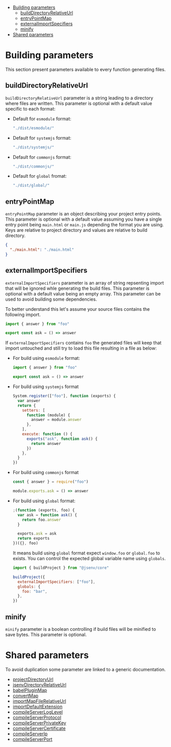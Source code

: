 - [Building parameters](#Building-parameters)
  - [buildDirectoryRelativeUrl](#buildDirectoryRelativeUrl)
  - [entryPointMap](#entryPointMap)
  - [externalImportSpecifiers](#externalImportSpecifiers)
  - [minify](#minify)
- [Shared parameters](#Shared-parameters)

# Building parameters

This section present parameters available to every function generating files.

## buildDirectoryRelativeUrl

`buildDirectoryRelativeUrl` parameter is a string leading to a directory where files are written. This parameter is optional with a default value specific to each format:

- Default for `esmodule` format:

  ```js
  "./dist/esmodule/"

  ```

- Default for `systemjs` format:

  ```js
  "./dist/systemjs/"

  ```

- Default for `commonjs` format:

  ```js
  "./dist/commonjs/"

  ```

- Default for `global` fromat:

  ```js
  "./dist/global/"

  ```

## entryPointMap

`entryPointMap` parameter is an object describing your project entry points. This parameter is optional with a default value assuming you have a single entry point being `main.html` or `main.js` depending the format you are using. Keys are relative to project directory and values are relative to build directory.

```json
{
  "./main.html": "./main.html"
}
```

## externalImportSpecifiers

`externalImportSpecifiers` parameter is an array of string repsenting import that will be ignored whle generating the build files. This parameter is optional with a default value being an empty array. This parameter can be used to avoid building some dependencies.

To better understand this let's assume your source files contains the following import.

```js
import { answer } from "foo"

export const ask = () => answer
```

If `externalImportSpecifiers` contains `foo` the generated files will keep that import untouched and still try to load this file resulting in a file as below:

- For build using `esmodule` format:

  ```js
  import { answer } from "foo"

  export const ask = () => answer
  ```

- For build using `systemjs` format

  ```js
  System.register(["foo"], function (exports) {
    var answer
    return {
      setters: [
        function (module) {
          answer = module.answer
        },
      ],
      execute: function () {
        exports("ask", function ask() {
          return answer
        })
      },
    }
  })
  ```

- For build using `commonjs` format

  ```js
  const { answer } = require("foo")

  module.exports.ask = () => answer
  ```

- For build using `global` format:

  ```js
  ;(function (exports, foo) {
    var ask = function ask() {
      return foo.answer
    }

    exports.ask = ask
    return exports
  })({}, foo)
  ```

  It means build using `global` format expect `window.foo` or `global.foo` to exists. You can control the expected global variable name using `globals`.

  ```js
  import { buildProject } from "@jsenv/core"

  buildProject({
    externalImportSpecifiers: ["foo"],
    globals: {
      foo: "bar",
    },
  })
  ```

## minify

`minify` parameter is a boolean controlling if build files will be minified to save bytes. This parameter is optional.

# Shared parameters

To avoid duplication some parameter are linked to a generic documentation.

- [projectDirectoryUrl](../shared-parameters.md#projectDirectoryUrl)
- [jsenvDirectoryRelativeUrl](../shared-parameters.md#jsenvDirectoryRelativeUrl)
- [babelPluginMap](../shared-parameters.md#babelPluginMap)
- [convertMap](../shared-parameters.md#convertMap)
- [importMapFileRelativeUrl](../shared-parameters.md#importMapFileRelativeUrl)
- [importDefaultExtension](../shared-parameters.md#importDefaultExtension)
- [compileServerLogLevel](../shared-parameters.md#compileServerLogLevel)
- [compileServerProtocol](../shared-parameters.md#compileServerProtocol)
- [compileServerPrivateKey](../shared-parameters.md#compileServerPrivateKey)
- [compileServerCertificate](../shared-parameters.md#compileServerCertificate)
- [compileServerIp](../shared-parameters.md#compileServerIp)
- [compileServerPort](../shared-parameters.md#compileServerPort)
